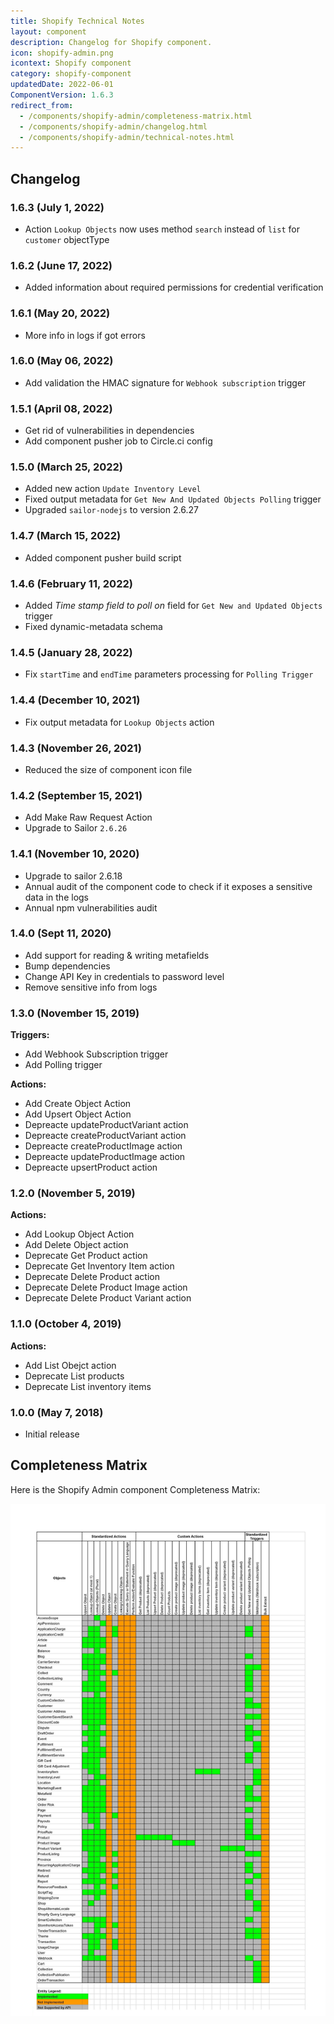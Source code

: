 ```yaml
---
title: Shopify Technical Notes
layout: component
description: Changelog for Shopify component.
icon: shopify-admin.png
icontext: Shopify component
category: shopify-component
updatedDate: 2022-06-01
ComponentVersion: 1.6.3
redirect_from:
  - /components/shopify-admin/completeness-matrix.html
  - /components/shopify-admin/changelog.html
  - /components/shopify-admin/technical-notes.html
---
```


## Changelog

### 1.6.3 (July 1, 2022)

* Action `Lookup Objects` now uses method `search` instead of `list` for `customer` objectType

### 1.6.2 (June 17, 2022)

* Added information about required permissions for credential verification

### 1.6.1 (May 20, 2022)

* More info in logs if got errors

### 1.6.0 (May 06, 2022)

* Add validation the HMAC signature for `Webhook subscription` trigger

### 1.5.1 (April 08, 2022)

* Get rid of vulnerabilities in dependencies
* Add component pusher job to Circle.ci config

### 1.5.0 (March 25, 2022)

- Added new action `Update Inventory Level`
- Fixed output metadata for `Get New And Updated Objects Polling` trigger
- Upgraded `sailor-nodejs` to version 2.6.27

### 1.4.7 (March 15, 2022)

- Added component pusher build script

### 1.4.6 (February 11, 2022)

- Added *Time stamp field to poll on* field for `Get New and Updated Objects` trigger
- Fixed dynamic-metadata schema

### 1.4.5 (January 28, 2022)

* Fix `startTime` and `endTime` parameters processing for `Polling Trigger`

### 1.4.4 (December 10, 2021)

* Fix output metadata for `Lookup Objects` action

### 1.4.3 (November 26, 2021)

* Reduced the size of component icon file

### 1.4.2 (September 15, 2021)

*   Add Make Raw Request Action
*   Upgrade to Sailor `2.6.26`

### 1.4.1 (November 10, 2020)

*   Upgrade to sailor 2.6.18
*   Annual audit of the component code to check if it exposes a sensitive data in the logs
*   Annual npm vulnerabilities audit

### 1.4.0 (Sept 11, 2020)

* Add support for reading & writing metafields
* Bump dependencies
* Change API Key in credentials to password level
* Remove sensitive info from logs

### 1.3.0 (November 15, 2019)

**Triggers:**

* Add Webhook Subscription trigger
* Add Polling trigger

**Actions:**

* Add Create Object Action
* Add Upsert Object Action
* Depreacte updateProductVariant action
* Depreacte createProductVariant action
* Depreacte createProductImage action
* Depreacte updateProductImage action
* Depreacte upsertProduct action

### 1.2.0 (November 5, 2019)

**Actions:**

* Add Lookup Object Action
* Add Delete Object action
* Deprecate Get Product action
* Deprecate Get Inventory Item action
* Deprecate Delete Product action
* Deprecate Delete Product Image action
* Deprecate Delete Product Variant action

### 1.1.0 (October 4, 2019)

**Actions:**

* Add List Obejct action
* Deprecate List products
* Deprecate List inventory items

### 1.0.0 (May 7, 2018)

* Initial release

## Completeness Matrix

Here is the Shopify Admin component Completeness Matrix:

![Shopify Admin component Completeness Matrix](img/completeness-matrix.png)
